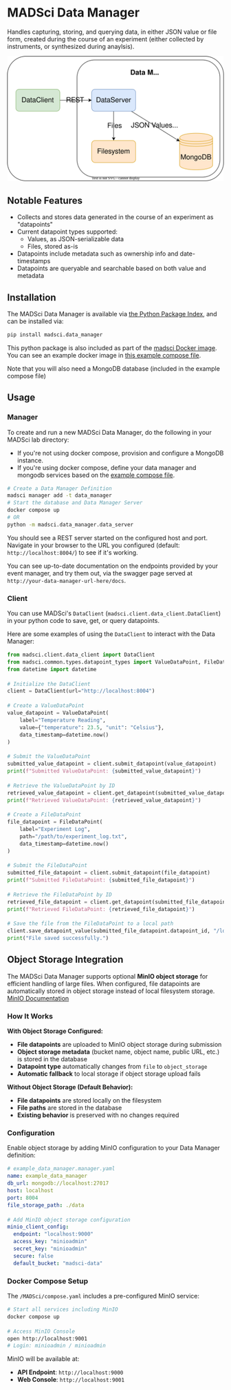 # MADSci Data Manager

Handles capturing, storing, and querying data, in either JSON value or file form, created during the course of an experiment (either collected by instruments, or synthesized during anaylsis).

![MADSci Data Manager Diagram](./assets/data_manager.drawio.svg)

## Notable Features

- Collects and stores data generated in the course of an experiment as "datapoints"
- Current datapoint types supported:
  - Values, as JSON-serializable data
  - Files, stored as-is
- Datapoints include metadata such as ownership info and date-timestamps
- Datapoints are queryable and searchable based on both value and metadata

## Installation

The MADSci Data Manager is available via [the Python Package Index](https://pypi.org/project/madsci.data_manager/), and can be installed via:

```bash
pip install madsci.data_manager
```

This python package is also included as part of the [madsci Docker image](https://github.com/orgs/AD-SDL/packages/container/package/madsci). You can see an example docker image in [this example compose file](./data_manager.compose.yaml).

Note that you will also need a MongoDB database (included in the example compose file)

## Usage

### Manager

To create and run a new MADSci Data Manager, do the following in your MADSci lab directory:

- If you're not using docker compose, provision and configure a MongoDB instance.
- If you're using docker compose, define your data manager and mongodb services based on the [example compose file](./data_manager.compose.yaml).

```bash
# Create a Data Manager Definition
madsci manager add -t data_manager
# Start the database and Data Manager Server
docker compose up
# OR
python -m madsci.data_manager.data_server
```

You should see a REST server started on the configured host and port. Navigate in your browser to the URL you configured (default: `http://localhost:8004/`) to see if it's working.

You can see up-to-date documentation on the endpoints provided by your event manager, and try them out, via the swagger page served at `http://your-data-manager-url-here/docs`.

### Client

You can use MADSci's `DataClient` (`madsci.client.data_client.DataClient`) in your python code to save, get, or query datapoints.

Here are some examples of using the `DataClient` to interact with the Data Manager:

```python
from madsci.client.data_client import DataClient
from madsci.common.types.datapoint_types import ValueDataPoint, FileDataPoint
from datetime import datetime

# Initialize the DataClient
client = DataClient(url="http://localhost:8004")

# Create a ValueDataPoint
value_datapoint = ValueDataPoint(
    label="Temperature Reading",
    value={"temperature": 23.5, "unit": "Celsius"},
    data_timestamp=datetime.now()
)

# Submit the ValueDataPoint
submitted_value_datapoint = client.submit_datapoint(value_datapoint)
print(f"Submitted ValueDataPoint: {submitted_value_datapoint}")

# Retrieve the ValueDataPoint by ID
retrieved_value_datapoint = client.get_datapoint(submitted_value_datapoint.datapoint_id)
print(f"Retrieved ValueDataPoint: {retrieved_value_datapoint}")

# Create a FileDataPoint
file_datapoint = FileDataPoint(
    label="Experiment Log",
    path="/path/to/experiment_log.txt",
    data_timestamp=datetime.now()
)

# Submit the FileDataPoint
submitted_file_datapoint = client.submit_datapoint(file_datapoint)
print(f"Submitted FileDataPoint: {submitted_file_datapoint}")

# Retrieve the FileDataPoint by ID
retrieved_file_datapoint = client.get_datapoint(submitted_file_datapoint.datapoint_id)
print(f"Retrieved FileDataPoint: {retrieved_file_datapoint}")

# Save the file from the FileDataPoint to a local path
client.save_datapoint_value(submitted_file_datapoint.datapoint_id, "/local/path/to/save/experiment_log.txt")
print("File saved successfully.")
```
## Object Storage Integration

The MADSci Data Manager supports optional **MinIO object storage** for efficient handling of large files. When configured, file datapoints are automatically stored in object storage instead of local filesystem storage. [MinIO Documentation](https://min.io/docs/minio/container/index.html)

### How It Works

**With Object Storage Configured:**
- **File datapoints** are uploaded to MinIO object storage during submission
- **Object storage metadata** (bucket name, object name, public URL, etc.) is stored in the database
- **Datapoint type** automatically changes from `file` to `object_storage`
- **Automatic fallback** to local storage if object storage upload fails

**Without Object Storage (Default Behavior):**
- **File datapoints** are stored locally on the filesystem
- **File paths** are stored in the database
- **Existing behavior** is preserved with no changes required

### Configuration

Enable object storage by adding MinIO configuration to your Data Manager definition:

```yaml
# example_data_manager.manager.yaml
name: example_data_manager
db_url: mongodb://localhost:27017
host: localhost
port: 8004
file_storage_path: ./data

# Add MinIO object storage configuration
minio_client_config:
  endpoint: "localhost:9000"
  access_key: "minioadmin"
  secret_key: "minioadmin"
  secure: false
  default_bucket: "madsci-data"
```

### Docker Compose Setup

The `/MADSci/compose.yaml` includes a pre-configured MinIO service:

```bash
# Start all services including MinIO
docker compose up

# Access MinIO Console
open http://localhost:9001
# Login: minioadmin / minioadmin
```

MinIO will be available at:
- **API Endpoint**: `http://localhost:9000`
- **Web Console**: `http://localhost:9001`
